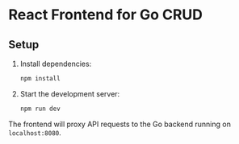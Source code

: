 # React Frontend for Go CRUD

## Setup

1. Install dependencies:
   ```sh
   npm install
   ```
2. Start the development server:
   ```sh
   npm run dev
   ```

The frontend will proxy API requests to the Go backend running on `localhost:8080`.
